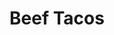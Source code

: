 ---
title: "Beef Tacos"
ingredients:
  - Ground beef
  - Taco shells
  - Lettuce
  - Cheddar cheese
  - Salsa
  - Sour cream
image: "/images/tacos.jpg"
instructions: "Cook ground beef with seasoning. Assemble tacos with beef, lettuce, cheese, salsa, and sour cream."
---